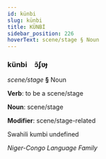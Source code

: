 ```yaml
---
id: künbi
slug: künbi
title: KÜNBİ
sidebar_position: 226
hoverText: scene/stage § Noun
---
```


### künbi&emsp;<span kind="abugida">ɔ̃ʄʋɟ</span>

*scene/stage* **§** Noun

**Verb**: to be a scene/stage

**Noun**: scene/stage

**Modifier**: scene/stage-related

Swahili kumbi undefined

*Niger-Congo Language Family*